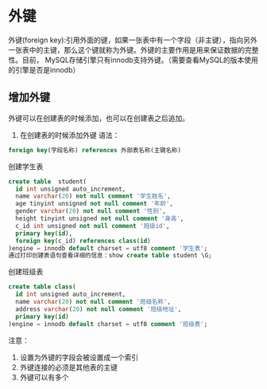 # 外键
外键(foreign key):引用外面的键，如果一张表中有一个字段（非主键），指向另外一张表中的主键，那么这个键就称为外键。外键的主要作用是用来保证数据的完整性。目前，  MySQL存储引擎只有innodb支持外键。（需要查看MySQL的版本使用的引擎是否是innodb）

## 增加外键
外键可以在创建表的时候添加，也可以在创建表之后追加。
1. 在创建表的时候添加外键
语法：
```sql
foreign key(字段名称) references 外部表名称(主键名称)
```
创建学生表
```sql
create table  student(
  id int unsigned auto_increment,
  name varchar(20) not null comment '学生姓名',
  age tinyint unsigned not null comment '年龄',
  gender varchar(20) not null comment '性别',
  height tinyint unsigned not null comment '身高',
  c_id int unsigned not null comment '班级id',
  primary key(id),
  foreign key(c_id) references class(id)
)engine = innodb default charset = utf8 comment '学生表';
通过打印创建表语句查看详细的信息：show create table student \G;
```
创建班级表
```sql
create table class(
  id int unsigned auto_increment,
  name varchar(20) not null comment '班级名称',
  address varchar(20) not null comment '班级地址',
  primary key(id)
)engine = innodb default charset = utf8 comment '班级表';
```



注意：
1. 设置为外键的字段会被设置成一个索引
2. 外键连接的必须是其他表的主键
3. 外键可以有多个
